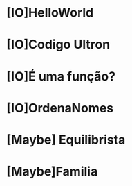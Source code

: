 # [IO]HelloWorld

# [IO]Codigo Ultron

# [IO]É uma função?

# [IO]OrdenaNomes

# [Maybe] Equilibrista

# [Maybe]Familia
